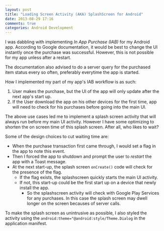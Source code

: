 ```yaml
---
layout: post
title: "Loading Screen Activity (AKA) SplashScreen for Android"
date: 2013-08-29 17:16
comments: true
categories: Android Development
---
```

I was dabbling with implementing *In App Purchase (IAB)*  for my Android app. According to Google documentation,
it would be best to change the UI instantly once the purchase was successful. However, this is not possible
for my app unless after a restart.

The documentation also advised to do a server query for the purchased item status every so often, preferably
everytime the app is started.

How I implemented my part of my app's IAB workflow is as such:

1. User makes the purchase, but the UI of the app will only update after the next app's start up.
2. If the User download the app on his other devices for the first time, app will need to check for his 
purchases before going into the main UI.

The above use cases led me to implement a splash screen activity that will always run before my main UI activity.
However I have some optimizing to shorten the on screen time of this splash screen. After all, who likes to wait?

Some of the design choices to cut waiting time are:

+ When the purchase transaction first came through, I would set a flag in the app to note this event. 
+ Then I forced the app to shutdown and prompt the user to *restart* the app with a Toast message.
+ At the next start-up, the splash screen `onCreate()` code will check for the presence of the flag.
	+ If the flag exists, the splashscreen quickly starts the main UI activity.
	+ If not, this start-up could be the first start up on a device that newly install the app. 
		+ So the splashscreen activity will check with Google Play Services for any purchases. In this case 
		the splash screen may dwell longer on the screen becauses of server calls.
		
To make the splash screen as unintrusive as possible, I also styled the activity using the 
`android:theme="@android:style/Theme.Dialog` in the application manifest.


		
